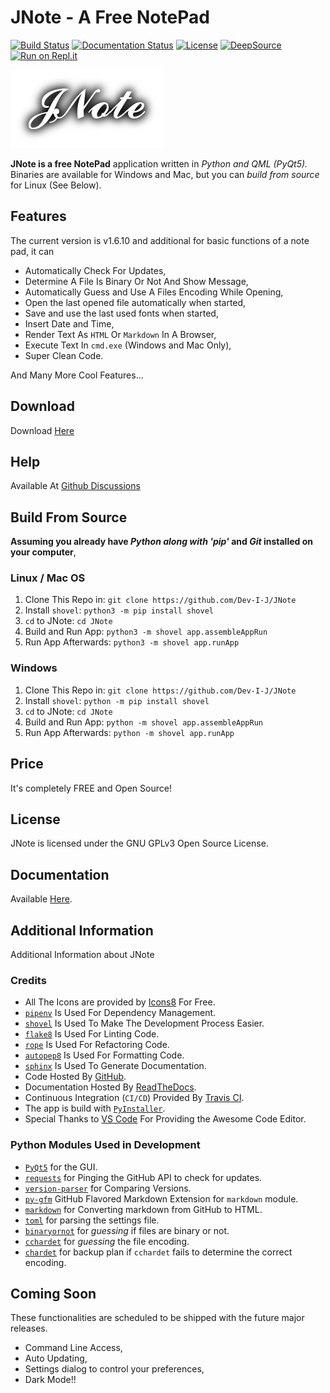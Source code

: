 # JNote - A Free NotePad

[![Build Status](https://travis-ci.org/Dev-I-J/JNote.svg?branch=master)](https://travis-ci.org/Dev-I-J/JNote)
[![Documentation Status](https://readthedocs.org/projects/jnote-notepad/badge/?version=latest)](https://jnote-notepad.readthedocs.io/en/latest/?badge=latest)
[![License](https://img.shields.io/badge/license-GPL%203.0-green.svg)](https://opensource.org/licenses/GPL-3.0)
[![DeepSource](https://deepsource.io/gh/Dev-I-J/JNote.svg/?label=active+issues&show_trend=true)](https://deepsource.io/gh/Dev-I-J/JNote/?ref=repository-badge)
[![Run on Repl.it](https://repl.it/badge/github/Dev-I-J/JNote)](https://repl.it/github/Dev-I-J/JNote)

![JNote Logo](icons/logo.png)

__JNote is a free NotePad__ application written in _Python and QML (PyQt5)._ Binaries are available for Windows and Mac, but you can _build from source_ for Linux (See Below).

## Features

The current version is v1.6.10 and additional for basic functions of a note pad, it can

* Automatically Check For Updates,
* Determine A File Is Binary Or Not And Show Message,
* Automatically Guess and Use A Files Encoding While Opening,
* Open the last opened file automatically when started,
* Save and use the last used fonts when started,
* Insert Date and Time,
* Render Text As `HTML` Or `Markdown` In A Browser,
* Execute Text In `cmd.exe` (Windows and Mac Only),
* Super Clean Code.

And Many More Cool Features...

## Download

Download [Here](https://github.com/Dev-I-J/JNote/releases/latest)

## Help

Available At [Github Discussions](https://github.com/Dev-I-J/JNote/discussions)

## Build From Source

__Assuming you already have _Python along with 'pip'_ and _Git_ installed on your computer__,

### Linux / Mac OS

1. Clone This Repo in: `git clone https://github.com/Dev-I-J/JNote`
2. Install `shovel`: `python3 -m pip install shovel`
3. `cd` to JNote: `cd JNote`
4. Build and Run App: `python3 -m shovel app.assembleAppRun`
5. Run App Afterwards: `python3 -m shovel app.runApp`

### Windows

1. Clone This Repo in: `git clone https://github.com/Dev-I-J/JNote`
2. Install `shovel`: `python -m pip install shovel`
3. `cd` to JNote: `cd JNote`
4. Build and Run App: `python -m shovel app.assembleAppRun`
5. Run App Afterwards: `python -m shovel app.runApp`

## Price

It's completely FREE and Open Source!

## License

JNote is licensed under the GNU GPLv3 Open Source License.

## Documentation

Available [Here](https://jnote-notepad.readthedocs.io/en/latest/).

## Additional Information

Additional Information about JNote

### Credits

* All The Icons are provided by [Icons8](https://icons8.com) For Free.
* [`pipenv`](https://pypi.org/project/pipenv) Is Used For Dependency Management.
* [`shovel`](https://pypi.org/project/shovel) Is Used To Make The Development Process Easier.
* [`flake8`](https://pypi.org/project/flake8) Is Used For Linting Code.
* [`rope`](https://pypi.org/project/rope) Is Used For Refactoring Code.
* [`autopep8`](https://pypi.org/project/autopep8) Is Used For Formatting Code.
* [`sphinx`](https://pypi.org/project/Sphinx/) Is Used To Generate Documentation.
* Code Hosted By [GitHub](https://github.com).
* Documentation Hosted By [ReadTheDocs](https://readthedocs.org).
* Continuous Integration (`CI/CD`) Provided By [Travis CI](https://travis-ci.org).
* The app is build with [`PyInstaller`](https://pypi.org/project/PyInstaller).
* Special Thanks to [VS Code](https://vscode.com) For Providing the Awesome Code Editor.

### Python Modules Used in Development

* [`PyQt5`](https://pypi.org/project/PyQt5/) for the GUI.
* [`requests`](https://pypi.org/project/requests/) for Pinging the GitHub API to check for updates.
* [`version-parser`](https://pypi.org/project/version-parser/) for Comparing Versions.
* [`py-gfm`](https://pypi.org/project/py-gfm/) GitHub Flavored Markdown Extension for `markdown` module.
* [`markdown`](https://pypi.org/project/markdown/) for Converting markdown from GitHub to HTML.
* [`toml`](https://pypi.org/project/toml/) for parsing the settings file.
* [`binaryornot`](https://pypi.org/project/binaryornot/) for _guessing_ if files are binary or not.
* [`cchardet`](https://pypi.org/project/cchardet/) for _guessing_ the file encoding.
* [`chardet`](https://pypi.org/project/chardet/) for backup plan if `cchardet` fails to determine the correct encoding.

## Coming Soon

These functionalities are scheduled to be shipped with the future major releases.

* Command Line Access,
* Auto Updating,
* Settings dialog to control your preferences,
* Dark Mode!!
